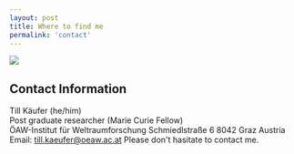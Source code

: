 ```yaml
---
layout: post
title: Where to find me
permalink: 'contact'
---
```


[<img src="/images/elie.gif" class="fit image">](/contact)


## Contact Information

Till Käufer (he/him)  
Post graduate researcher (Marie Curie Fellow)  
ÖAW-Institut für Weltraumforschung
Schmiedlstraße 6
8042 Graz
Austria 
Email: till.kaeufer@oeaw.ac.at
Please don't hasitate to contact me. 
